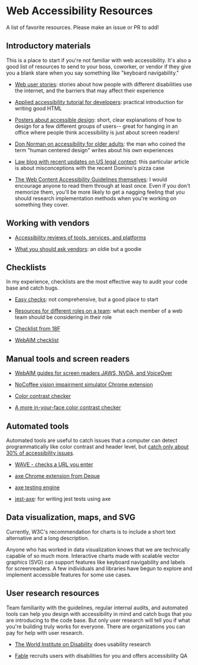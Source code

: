 # Web Accessibility Resources
A list of favorite resources.  Please make an issue or PR to add!

## Introductory materials

This is a place to start if you're not familiar with web accessibility.  It's also a good list of resources to send to your boss, coworker, or vendor if they give you a blank stare when you say something like "keyboard navigability."

  - [Web user stories](https://www.w3.org/WAI/people-use-web/user-stories/): stories about how people with different disabilities use the internet, and the barriers that may affect their experience

  - [Applied accessibility tutorial for developers](https://www.freecodecamp.org/learn/responsive-web-design/applied-accessibility/): practical introduction for writing good HTML

  - [Posters about accessible design](https://ukhomeoffice.github.io/accessibility-posters/posters/accessibility-posters.pdf): short, clear explanations of how to design for a few different groups of users-- great for hanging in an office where people think accessibility is just about screen readers!

  - [Don Norman on accessibility for older adults](https://www.fastcompany.com/90338379/i-wrote-the-book-on-user-friendly-design-what-i-see-today-horrifies-me): the man who coined the term "human centered design" writes about his own experiences

  - [Law blog with recent updates on US legal context](https://www.lflegal.com/2019/10/dominos-comments/): this particular article is about misconceptions with the recent Domino's pizza case

  - [The Web Content Accessibility Guidelines themselves](https://www.w3.org/TR/WCAG21/): I would encourage anyone to read them through at least once.  Even if you don't memorize them, you'll be more likely to get a nagging feeling that you should research implementation methods when you're working on something they cover.

## Working with vendors

  - [Accessibility reviews of tools, services, and platforms](https://a11y.reviews/)

  - [What you should ask vendors](http://teachingcommons.cdl.edu/access/procurement_process/demonstration.shtml): an oldie but a goodie

## Checklists

In my experience, checklists are the most effective way to audit your code base and catch bugs.

  - [Easy checks](https://www.w3.org/WAI/test-evaluate/preliminary/): not comprehensive, but a good place to start

  - [Resources for different roles on a team](https://accessibility.digital.gov/): what each member of a web team should be considering in their role

  - [Checklist from 18F](https://accessibility.18f.gov/checklist/)

  - [WebAIM checklist](https://webaim.org/standards/wcag/checklist)

## Manual tools and screen readers

  - [WebAIM guides for screen readers JAWS, NVDA, and VoiceOver](https://webaim.org/articles/#evaluation)

  - [NoCoffee vision impairment simulator Chrome extension](https://medium.com/@chrisquinnr/nocoffee-the-vision-impairment-simulator-you-should-be-using-f81992c1effc)

  - [Color contrast checker](https://webaim.org/resources/contrastchecker/?fcolor=FFFFFF&bcolor=FDD835)

  - [A more in-your-face color contrast checker](https://colorable.jxnblk.com/450100/176dab)

## Automated tools

Automated tools are useful to catch issues that a computer can detect programmatically like color contrast and header level, but [catch only about 30% of accessibility issues](https://accessibility.blog.gov.uk/2017/02/24/what-we-found-when-we-tested-tools-on-the-worlds-least-accessible-webpage/).

  - [WAVE - checks a URL you enter](https://wave.webaim.org/)

  - [axe Chrome extension from Deque](https://www.deque.com/axe/)

  - [axe testing engine](https://github.com/dequelabs/axe-core)

  - [jest-axe](https://github.com/nickcolley/jest-axe): for writing jest tests using axe

## Data visualization, maps, and SVG

Currently, W3C's recommendation for charts is to include a short text alternative and a long description.

Anyone who has worked in data visualization knows that we are technically capable of so much more. Interactive charts made with scalable vector graphics (SVG) can support features like keyboard navigability and labels for screenreaders. A few individuals and libraries have begun to explore and implement accessible features for some use cases.

## User research resources

Team familiarity with the guidelines, regular internal audits, and automated tools can help you design with accessibility in mind and catch bugs that you are introducing to the code base.  But only user research will tell you if what you're building truly works for everyone.  There are organizations you can pay for help with user research.

  - [The World Institute on Disability](https://wid.org/) does usability research

  - [Fable](https://www.makeitfable.com/) recruits users with disabilities for you and offers accessibility QA
